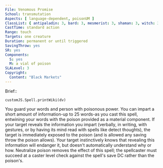 ```yaml
---
File: Venomous Promise
School: transmutation
Aspects: [ language-dependent, poisonUM ]
ClassList: { antipaladin: 3, bard: 3, mesmerist: 3, shaman: 3, witch: 3 }
CastTime: standard action
Range: touch
Targets: one creature
Duration: permanent or until triggered
SavingThrow: yes
SR: yes
Components:
  S: yes
  M: a vial of poison
SLALevel: 3
Copyright:
  Content: "Black Markets"
---
```

Brief:: 

```dataviewjs
customJS.Spell.printWiki(dv)
```

You guard your words and person with poisonous power. You can impart a short amount of information-up to 25 words-as you cast this spell, entwining your words with the poison provided as a material component. If your target reveals the information you impart (verbally, in writing, with gestures, or by having its mind read with spells like detect thoughts), the target is immediately exposed to the poison (and is allowed any saving throw the poison allows).  Your target instinctively knows that revealing this information will endanger it, but doesn't automatically understand why or how. Neutralize poison removes the effect of this spell; the spellcaster must succeed at a caster level check against the spell's save DC rather than the poison's.
